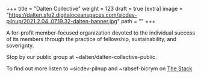 
+++
title = "Dalten Collective"
weight = 123
draft = true
[extra]
image = "https://dalten.sfo2.digitaloceanspaces.com/sicdev-pilnup/2021.2.04..07.19.32-dalten-banner.jpg"
path = ""
+++


A for-profit member-focused organization devoted to the individual success of its members through the practice of fellowship, sustainability, and soverignty.

Stop by our public group at ~dalten/dalten-collective-public.

To find out more listen to ~sicdev-pilnup and ~rabsef-bicrym on [The Stack](https://thestack.link/episode-8-dalten-collective-with-sicdev-rabsef/)
